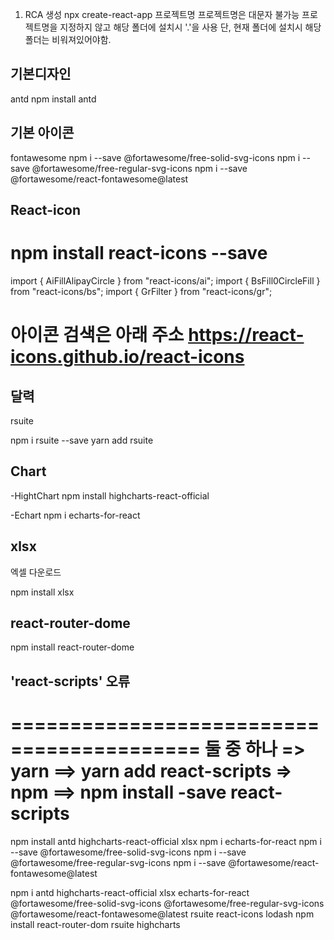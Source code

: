 1. RCA 생성
   npx create-react-app 프로젝트명
   프로젝트명은 대문자 불가능
   프로젝트명을 지정하지 않고 해당 폴더에 설치시 '.'을 사용 단, 현재 폴더에 설치시 해당 폴더는 비워져있어야함.

## 기본디자인

antd
npm install antd

## 기본 아이콘

fontawesome
npm i --save @fortawesome/free-solid-svg-icons
npm i --save @fortawesome/free-regular-svg-icons
npm i --save @fortawesome/react-fontawesome@latest

## React-icon

# npm install react-icons --save

import { AiFillAlipayCircle } from "react-icons/ai";
import { BsFill0CircleFill } from "react-icons/bs";
import { GrFilter } from "react-icons/gr";

아이콘 검색은 아래 주소
https://react-icons.github.io/react-icons
=========================================================

## 달력

rsuite

npm i rsuite --save
yarn add rsuite

## Chart

-HightChart
npm install highcharts-react-official

-Echart
npm i echarts-for-react

## xlsx

엑셀 다운로드

npm install xlsx

## react-router-dome

npm install react-router-dome

## 'react-scripts' 오류

==========================================
둘 중 하나
=> yarn ==> yarn add react-scripts
=> npm ==> npm install -save react-scripts
===========================================
npm install antd highcharts-react-official xlsx
npm i echarts-for-react
npm i --save @fortawesome/free-solid-svg-icons
npm i --save @fortawesome/free-regular-svg-icons
npm i --save @fortawesome/react-fontawesome@latest

npm i antd highcharts-react-official xlsx echarts-for-react @fortawesome/free-solid-svg-icons @fortawesome/free-regular-svg-icons @fortawesome/react-fontawesome@latest rsuite react-icons lodash
npm install react-router-dom rsuite highcharts
